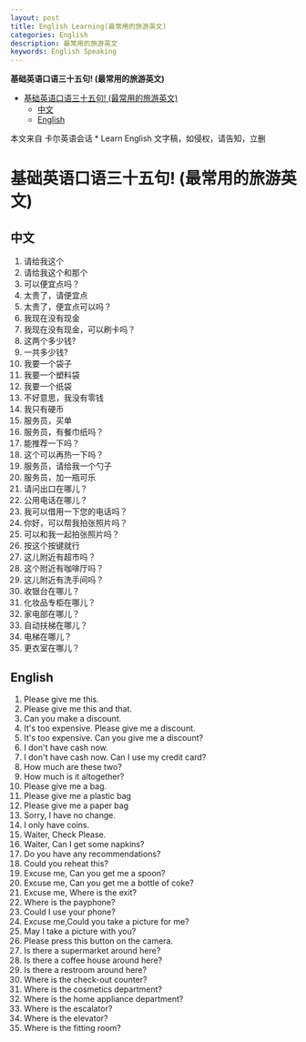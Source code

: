 ```yaml
---
layout: post
title: English Learning(最常用的旅游英文)
categories: English
description: 最常用的旅游英文
keywords: English Speaking
---
```


<!-- START doctoc generated TOC please keep comment here to allow auto update -->
<!-- DON'T EDIT THIS SECTION, INSTEAD RE-RUN doctoc TO UPDATE -->
**基础英语口语三十五句! (最常用的旅游英文)**

- [基础英语口语三十五句! (最常用的旅游英文)](#%E5%9F%BA%E7%A1%80%E8%8B%B1%E8%AF%AD%E5%8F%A3%E8%AF%AD%E4%B8%89%E5%8D%81%E4%BA%94%E5%8F%A5-%E6%9C%80%E5%B8%B8%E7%94%A8%E7%9A%84%E6%97%85%E6%B8%B8%E8%8B%B1%E6%96%87)
  - [中文](#%E4%B8%AD%E6%96%87)
  - [English](#english)

<!-- END doctoc generated TOC please keep comment here to allow auto update -->


本文来自 卡尔英语会话 * Learn English 文字稿，如侵权，请告知，立删
# 基础英语口语三十五句! (最常用的旅游英文)
## 中文
1. 请给我这个
2. 请给我这个和那个
3. 可以便宜点吗？
4. 太贵了，请便宜点
5. 太贵了，便宜点可以吗？
6. 我现在没有现金
7. 我现在没有现金，可以刷卡吗？
8. 这两个多少钱?
9. 一共多少钱?
10. 我要一个袋子
11. 我要一个塑料袋
12. 我要一个纸袋
13. 不好意思，我没有零钱
14. 我只有硬币
15. 服务员，买单
16. 服务员，有餐巾纸吗？
17. 能推荐一下吗？
18. 这个可以再热一下吗？
19. 服务员，请给我一个勺子
20. 服务员，加一瓶可乐
21. 请问出口在哪儿？
22. 公用电话在哪儿？
23. 我可以借用一下您的电话吗？
24. 你好，可以帮我拍张照片吗？
25. 可以和我一起拍张照片吗？
26. 按这个按键就行
27. 这儿附近有超市吗？
28. 这个附近有咖啡厅吗？
29. 这儿附近有洗手间吗？
30. 收银台在哪儿？
31. 化妆品专柜在哪儿？
32. 家电部在哪儿？
33. 自动扶梯在哪儿？
34. 电梯在哪儿？
35. 更衣室在哪儿？

## English
1. Please give me this.
2. Please give me this and that.
3. Can you make a discount.
4. It's too expensive. Please give me a discount.
5. It's too expensive. Can you give me a discount?
6. I don't have cash now.
7. I don't have cash now. Can I use my credit card?
8. How much are these two?
9. How much is it altogether?
10. Please give me a bag.
11. Please give me a plastic bag
12. Please give me a paper bag
13. Sorry, I have no change.
14. I only have coins.
15. Waiter, Check Please.
16. Waiter, Can I get some napkins?
17. Do you have any recommendations?
18. Could you reheat this?
19. Excuse me, Can you get me a spoon?
20. Excuse me, Can you get me a bottle of coke?
21. Excuse me, Where is the exit?
22. Where is the payphone?
23. Could I use your phone?
24. Excuse me,Could you take a picture for me?
25. May I take a picture with you?
26. Please press this button on the camera.
27. Is there a supermarket around here?
28. Is there a coffee house around here?
29. Is there a restroom around here?
30. Where is the check-out counter?
31. Where is the cosmetics department?
32. Where is the home appliance department?
33. Where is the escalator?
34. Where is the elevator?
35. Where is the fitting room?
